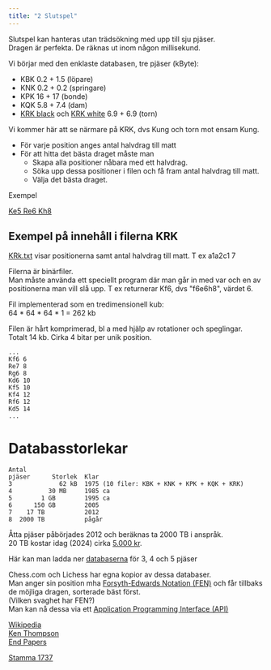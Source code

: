 ```yaml
---
title: "2 Slutspel"
---
```


Slutspel kan hanteras utan trädsökning med upp till sju pjäser.  
Dragen är perfekta. 
De räknas ut inom någon millisekund.  

Vi börjar med den enklaste databasen, tre pjäser (kByte):
* KBK 0.2 + 1.5 (löpare)
* KNK 0.2 + 0.2 (springare)
* KPK 16 + 17 (bonde)
* KQK 5.8 + 7.4 (dam)
* [KRK black](http://tablebase.sesse.net/3-4-5/krk.nbb.emd) och [KRK white](http://tablebase.sesse.net/3-4-5/krk.nbw.emd) 6.9 + 6.9 (torn)

Vi kommer här att se närmare på KRK, dvs Kung och torn mot ensam Kung.

* För varje position anges antal halvdrag till matt 
* För att hitta det bästa draget måste man
    * Skapa alla positioner nåbara med ett halvdrag.
    * Söka upp dessa positioner i filen och få fram antal halvdrag till matt.
    * Välja det bästa draget. 

Exempel 

[Ke5 Re6 Kh8](https://syzygy-tables.info/?fen=7k/8/4R3/4K3/8/8/8/8_w_-_-_0_1)

## Exempel på innehåll i filerna KRK

[KRk.txt](KRk.txt) visar positionerna samt antal halvdrag till matt. T ex a1a2c1 7

Filerna är binärfiler.  
Man måste använda ett speciellt program där man går in med var och en av positionerna man vill slå upp. T ex returnerar Kf6, dvs "f6e6h8", värdet 6.  

Fil implementerad som en tredimensionell kub:  
64 * 64 * 64 * 1 = 262 kb  

Filen är hårt komprimerad, bl a med hjälp av rotationer och speglingar.  
Totalt 14 kb. Cirka 4 bitar per unik position.  

```
...
Kf6 6
Re7 8
Rg6 8
Kd6 10
Kf5 10
Kf4 12
Rf6 12
Kd5 14
...
```

# Databasstorlekar

```
Antal
pjäser      Storlek  Klar
3             62 kB  1975 (10 filer: KBK + KNK + KPK + KQK + KRK)
4          30 MB     1985 ca
5        1 GB        1995 ca
6      150 GB        2005
7    17 TB           2012
8  2000 TB           pågår
```

Åtta pjäser påbörjades 2012 och beräknas ta 2000 TB i anspråk.  
20 TB kostar idag (2024) cirka [5.000 kr](https://www.webhallen.com/se/product/361407-Seagate-One-Touch-Desktop-med-hubb-20TB).  

Här kan man ladda ner [databaserna](http://tablebase.sesse.net/3-4-5/) för 3, 4 och 5 pjäser

Chess.com och Lichess har egna kopior av dessa databaser.  
Man anger sin position mha [Forsyth-Edwards Notation (FEN)](https://www.chess.com/terms/fen-chess) och får tillbaks de möjliga dragen, sorterade bäst först.  
(Vilken svaghet har FEN?)  
Man kan nå dessa via ett [Application Programming Interface (API)](https://tablebase.lichess.ovh/standard?fen=7k/8/4R3/4K3/8/8/8/8_w_-_-_0_1)  



[Wikipedia](https://en.wikipedia.org/wiki/Endgame_tablebase)  
[Ken Thompson](https://en.wikipedia.org/wiki/Ken_Thompson)  
[End Papers](https://web.archive.org/web/20090325093618/http://www.gadycosteff.com/eg/eg52.pdf)  

[Stamma 1737](https://syzygy-tables.info/?fen=8/1p6/8/2P1B3/8/8/p2K4/1k6_w_-_-_0_1)  
